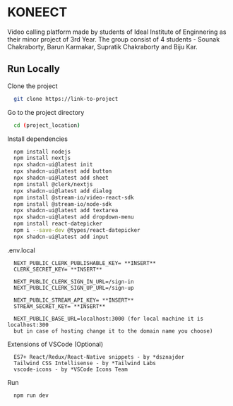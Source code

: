 
# KONEECT

Video calling platform made by students of Ideal Institute of Enginnering as their minor project of 3rd Year. The group consist of 4 students - Sounak Chakraborty, Barun Karmakar, Supratik Chakraborty and Biju Kar.


## Run Locally

Clone the project

```bash
  git clone https://link-to-project
```

Go to the project directory

```bash
  cd (project_location)
```

Install dependencies

```bash
  npm install nodejs
  npm install nextjs
  npx shadcn-ui@latest init
  npx shadcn-ui@latest add button
  npx shadcn-ui@latest add sheet
  npm install @clerk/nextjs
  npx shadcn-ui@latest add dialog
  npm install @stream-io/video-react-sdk
  npm install @stream-io/node-sdk
  npx shadcn-ui@latest add textarea
  npx shadcn-ui@latest add dropdown-menu
  npm install react-datepicker
  npm i --save-dev @types/react-datepicker
  npx shadcn-ui@latest add input
```

.env.local

```
  NEXT_PUBLIC_CLERK_PUBLISHABLE_KEY= **INSERT**
  CLERK_SECRET_KEY= **INSERT**
  
  NEXT_PUBLIC_CLERK_SIGN_IN_URL=/sign-in
  NEXT_PUBLIC_CLERK_SIGN_UP_URL=/sign-up
  
  NEXT_PUBLIC_STREAM_API_KEY= **INSERT**
  STREAM_SECRET_KEY= **INSERT**
  
  NEXT_PUBLIC_BASE_URL=localhost:3000 (for local machine it is localhost:300
  but in case of hosting change it to the domain name you choose)
```

Extensions of VSCode (Optional)

```
  ES7+ React/Redux/React-Native snippets - by *dsznajder
  Tailwind CSS Intellisense - by *Tailwind Labs
  vscode-icons - by *VSCode Icons Team
```

Run

```bash
  npm run dev
```


